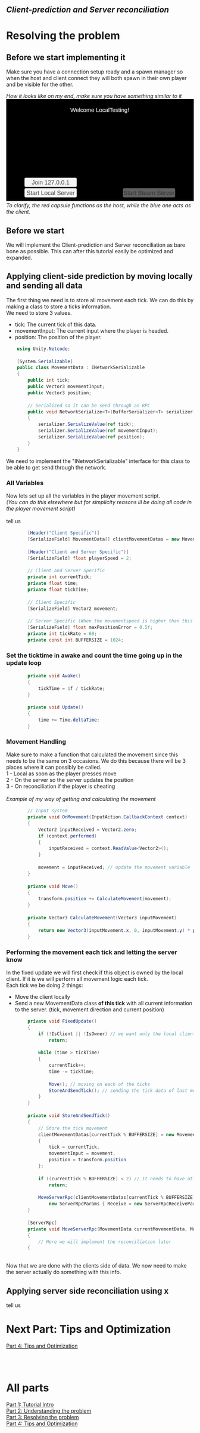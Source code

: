 ## *Client-prediction and Server reconciliation*

# Resolving the problem

## Before we start implementing it
Make sure you have a connection setup ready and a spawn manager so when the host and client connect they will both spawn in their own player and be visible for the other.

*How it looks like on my end, make sure you have something similar to it* <br>
![Spawning Players](images/tutorial_spawn.gif?raw=true) <br>
*To clarify, the red capsule functions as the host, while the blue one acts as the client.*

## Before we start
We will implement the Client-prediction and Server reconciliation as bare bone as possible. This can after this tutorial easily be optimized and expanded.

## Applying client-side prediction by moving locally and sending all data
The first thing we need is to store all movement each tick. We can do this by making a class to store a ticks information. <br>
We need to store 3 values.
- tick: The current tick of this data.
- movementInput: The current input where the player is headed.
- position: The position of the player. <br>
```c#
    using Unity.Netcode;

    [System.Serializable]
    public class MovementData : INetworkSerializable
    {
        public int tick;
        public Vector3 movementInput;
        public Vector3 position;

        // Serialized so it can be send through an RPC
        public void NetworkSerialize<T>(BufferSerializer<T> serializer) where T : IReaderWriter
        {
            serializer.SerializeValue(ref tick);
            serializer.SerializeValue(ref movementInput);
            serializer.SerializeValue(ref position);
        }
    }
```
We need to implement the "INetworkSerializable" interface for this class to be able to get send through the network.

### All Variables
Now lets set up all the variables in the player movement script. <br> 
*(You can do this elsewhere but for simplicity reasons ill be doing all code in the player movement script)*
<br> <br>
tell us

```c#
        [Header("Client Specific")]
        [SerializeField] MovementData[] clientMovementDatas = new MovementData[BUFFERSIZE];

        [Header("Client and Server Specific")]
        [SerializeField] float playerSpeed = 2;

        // Client and Server Specific
        private int currentTick;
        private float time;
        private float tickTime;

        // Client Specific
        [SerializeField] Vector2 movement;

        // Server Specific (When the movementspeed is higher than this value needs to be higher too)
        [SerializeField] float maxPositionError = 0.5f;
        private int tickRate = 60;
        private const int BUFFERSIZE = 1024;
```

### Set the ticktime in awake and count the time going up in the update loop
```c#
        private void Awake()
        {
            tickTime = 1f / tickRate;
        }

        private void Update()
        {
            time += Time.deltaTime;
        }
```

### Movement Handling
Make sure to make a function that calculated the movement since this needs to be the same on 3 occasions. We do this because there will be 3 places where it can possibly be called. <br>
1 - Local as soon as the player presses move <br>
2 - On the server so the server updates the position <br>
3 - On reconciliation if the player is cheating <br>
<br>
*Example of my way of getting and calculating the movement* 
```c#
        // Input system
        private void OnMovement(InputAction.CallbackContext context)
        {
            Vector2 inputReceived = Vector2.zero;
            if (context.performed)
            {
                inputReceived = context.ReadValue<Vector2>();
            }

            movement = inputReceived; // update the movement variable
        }

        private void Move()
        {
            transform.position += CalculateMovement(movement);
        }

        private Vector3 CalculateMovement(Vector3 inputMovement)
        {
            return new Vector3(inputMovement.x, 0, inputMovement.y) * playerSpeed * Time.deltaTime;
        }
```

### Performing the movement each tick and letting the server know
In the fixed update we will first check if this object is owned by the local client. If it is we will perform all movement logic each tick. <br>
Each tick we be doing 2 things:
- Move the client locally
- Send a new MovementData class **of this tick** with all current information to the server. (tick, movement direction and current position)

```c#
        private void FixedUpdate()
        {
            if (!IsClient || !IsOwner) // we want only the local client to perform all code here
                return;

            while (time > tickTime)
            {
                currentTick++;
                time -= tickTime;

                Move(); // moving on each of the ticks
                StoreAndSendTick(); // sending the tick data of last movement and position
            }
        }

        private void StoreAndSendTick()
        {
            // Store the tick movement
            clientMovementDatas[currentTick % BUFFERSIZE] = new MovementData
            {
                tick = currentTick,
                movementInput = movement,
                position = transform.position
            };

            if ((currentTick % BUFFERSIZE) < 2) // It needs to have atleast 2 ticks already counted before reconciliation
                return;

            MoveServerRpc(clientMovementDatas[currentTick % BUFFERSIZE], clientMovementDatas[(currentTick - 1) % BUFFERSIZE],
                new ServerRpcParams { Receive = new ServerRpcReceiveParams { SenderClientId = OwnerClientId } });
        }

        [ServerRpc]
        private void MoveServerRpc(MovementData currentMovementData, MovementData lastMovementData, ServerRpcParams parameters)
        {
            // Here we will implement the reconciliation later
        {
```
<br>
Now that we are done with the clients side of data. We now need to make the server actually do something with this info.

## Applying server side reconciliation using x
tell us

# Next Part: Tips and Optimization
[Part 4: Tips and Optimization](Part_4.md)  <br>

<br> <br>
# All parts
[Part 1: Tutorial Intro](Part_1.md)  <br>
[Part 2: Understanding the problem](Part_2.md)  <br>
[Part 3: Resolving the problem](Part_3.md)  <br>
[Part 4: Tips and Optimization](Part_4.md)
